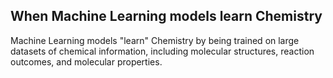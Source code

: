 ## When Machine Learning models learn Chemistry


Machine Learning models "learn" Chemistry by being trained on large datasets of chemical information, including molecular structures, reaction outcomes, and molecular properties. 
